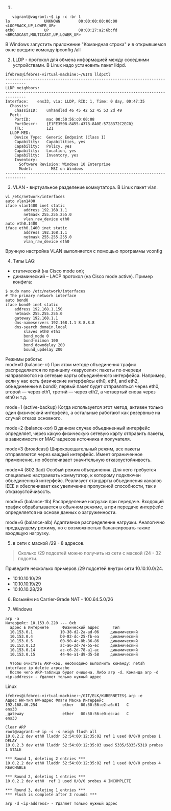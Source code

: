 1. 
```
   vagrant@vagrant:~$ ip -c -br l
lo               UNKNOWN        00:00:00:00:00:00 <LOOPBACK,UP,LOWER_UP> 
eth0             UP             08:00:27:a2:6b:fd <BROADCAST,MULTICAST,UP,LOWER_UP> 
```
В Windows запустить приложение "Командная строка" и в открывшемся окне введите команду ipconfig /all

2. LLDP - протокол для обмена информацией между соседними устройствами. В Linux надо установить пакет lldpd.
```
ifebres@ifebres-virtual-machine:~/GIT$ lldpctl 
-------------------------------------------------------------------------------
LLDP neighbors:
-------------------------------------------------------------------------------
Interface:    ens33, via: LLDP, RID: 1, Time: 0 day, 00:47:35
  Chassis:     
    ChassisID:    unhandled 46 45 42 52 45 53 2d 49
  Port:        
    PortID:       mac 00:50:56:c0:00:08
    PortDescr:    {E1FE3508-8455-4378-8A0E-5728372C2EC0}
    TTL:          121
  LLDP-MED:    
    Device Type:  Generic Endpoint (Class I)
    Capability:   Capabilities, yes
    Capability:   Policy, yes
    Capability:   Location, yes
    Capability:   Inventory, yes
    Inventory:   
      Software Revision: Windows 10 Enterprise
      Model:        MSI on Windows
-------------------------------------------------------------------------------
```
3. VLAN - виртуальное разделение коммутатора. В Linux пакет vlan. 
``` 
vi /etc/network/interfaces
auto vlan1400
iface vlan1400 inet static
        address 192.168.1.1
        netmask 255.255.255.0
        vlan_raw_device eth0
auto eth0.1400
iface eth0.1400 inet static
        address 192.168.1.1        
        netmask 255.255.255.0        
        vlan_raw_device eth0
```
Вручную настройка VLAN выполняется с помощью программы vconfig 

4. Типы LAG:
- статический (на Cisco mode on);
- динамический – LACP протокол (на Cisco mode active).
Пример конфига:
``` 
$ sudo nano /etc/network/interfaces
# The primary network interface
auto bond0
iface bond0 inet static
    address 192.168.1.150
    netmask 255.255.255.0    
    gateway 192.168.1.1
    dns-nameservers 192.168.1.1 8.8.8.8
    dns-search domain.local
        slaves eth0 eth1
        bond_mode 0
        bond-miimon 100
        bond_downdelay 200
        bound_updelay 200
```
Режимы работы:      
mode=0 (balance-rr)
При этом методе объединения трафик распределяется по принципу «карусели»: пакеты по очереди направляются на сетевые карты объединённого интерфейса. Например, если у нас есть физические интерфейсы eth0, eth1, and eth2, объединенные в bond0, первый пакет будет отправляться через eth0, второй — через eth1, третий — через eth2, а четвертый снова через eth0 и т.д.

mode=1 (active-backup)
Когда используется этот метод, активен только один физический интерфейс, а остальные работают как резервные на случай отказа основного.

mode=2 (balance-xor)
В данном случае объединенный интерфейс определяет, через какую физическую сетевую карту отправить пакеты, в зависимости от MAC-адресов источника и получателя.

mode=3 (broadcast) Широковещательный режим, все пакеты отправляются через каждый интерфейс. Имеет ограниченное применение, но обеспечивает значительную отказоустойчивость.

mode=4 (802.3ad)
Особый режим объединения. Для него требуется специально настраивать коммутатор, к которому подключен объединенный интерфейс. Реализует стандарты объединения каналов IEEE и обеспечивает как увеличение пропускной способности, так и отказоустойчивость.

mode=5 (balance-tlb)
Распределение нагрузки при передаче. Входящий трафик обрабатывается в обычном режиме, а при передаче интерфейс определяется на основе данных о загруженности.

mode=6 (balance-alb)
Адаптивное распределение нагрузки. Аналогично предыдущему режиму, но с возможностью балансировать также входящую нагрузку.

5. в сети с маской /29 - 8 адресов. 
> Сколько /29 подсетей можно получить из сети с маской /24 - 32 подсети.  

Приведите несколько примеров /29 подсетей внутри сети 10.10.10.0/24.

- 10.10.10.10/29
- 10.10.10.19/29
- 10.10.10.28/29

6. Возьмём из Carrier-Grade NAT - 100.64.5.0/26  

7. Windows
```
arp -a
Интерфейс: 10.153.0.220 --- 0xb
  адрес в Интернете      Физический адрес      Тип
  10.153.0.1            10-38-d2-2a-ad-06     динамический
  10.153.0.4            b0-82-dc-25-fb-ea     динамический
  10.153.0.5            00-90-4c-8b-86-86     динамический
  10.153.0.13           ac-a6-2d-7e-b5-ec     динамический
  10.153.0.14           ac-c6-2d-78-a1-ac     динамический
  10.153.0.15           44-9e-a1-d9-d5-58     динамический
  
  Чтобы очистить ARP-кэш, необходимо выполнить команду: netsh interface ip delete arpcache 
  После чего ARP-таблица будет очищена. Либо arp -d. Команда arp -d <ip-address> - Удаляет только нужный адрес
```  
Linux
``` 
ifebres@ifebres-virtual-machine:~/GIT/ELK/KUBERNETES$ arp -e
Адрес HW-тип HW-адрес Флаги Маска Интерфейс
192.168.46.254           ether   00:50:56:e2:a6:61   C                     ens33
_gateway                 ether   00:50:56:e0:ec:ac   C                     ens33

Clear ARP
root@vagrant:~# ip -s -s neigh flush all
10.0.2.2 dev eth0 lladdr 52:54:00:12:35:02 ref 1 used 0/0/0 probes 1 DELAY
10.0.2.3 dev eth0 lladdr 52:54:00:12:35:03 used 5335/5335/5319 probes 1 STALE

*** Round 1, deleting 2 entries ***
10.0.2.2 dev eth0 lladdr 52:54:00:12:35:02 ref 1 used 0/0/0 probes 4 REACHABLE

*** Round 2, deleting 1 entries ***
10.0.2.2 dev eth0  ref 1 used 0/0/0 probes 4 INCOMPLETE

*** Round 3, deleting 1 entries ***
*** Flush is complete after 3 rounds ***

arp -d <ip-address> - Удаляет только нужный адрес

```
